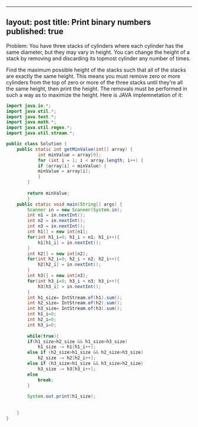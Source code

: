 
---
layout: post
title: Print binary numbers
published: true
---
Problem:
You have three stacks of cylinders where each cylinder has the same diameter, but they may vary in height. You can change the height of a stack by removing and discarding its topmost cylinder any number of times.

Find the maximum possible height of the stacks such that all of the stacks are exactly the same height. This means you must remove zero or more cylinders from the top of zero or more of the three stacks until they're all the same height, then print the height. The removals must be performed in such a way as to maximize the height.
Here is JAVA implemnetation of it:
``` java
import java.io.*;
import java.util.*;
import java.text.*;
import java.math.*;
import java.util.regex.*;
import java.util.stream.*;

public class Solution {
    public static int getMinValue(int[] array) {
            int minValue = array[0];
            for (int i = 1; i < array.length; i++) {
            if (array[i] < minValue) {
            minValue = array[i];
            }
        }
               
        return minValue;
        }
    public static void main(String[] args) {
        Scanner in = new Scanner(System.in);
        int n1 = in.nextInt();
        int n2 = in.nextInt();
        int n3 = in.nextInt();
        int h1[] = new int[n1];
        for(int h1_i=0; h1_i < n1; h1_i++){
            h1[h1_i] = in.nextInt();
        }
        int h2[] = new int[n2];
        for(int h2_i=0; h2_i < n2; h2_i++){
            h2[h2_i] = in.nextInt();
        }
        int h3[] = new int[n3];
        for(int h3_i=0; h3_i < n3; h3_i++){
            h3[h3_i] = in.nextInt();
        }
        int h1_size= IntStream.of(h1).sum();
        int h2_size= IntStream.of(h2).sum();
        int h3_size= IntStream.of(h3).sum();
        int h1_i=0;
        int h2_i=0;
        int h3_i=0;
       
        while(true){
        if(h1_size>h2_size && h1_size>h3_size)
            h1_size -= h1[h1_i++];
        else if (h2_size>h1_size && h2_size>h3_size)    
            h2_size -= h2[h2_i++];
        else if (h3_size>h1_size && h3_size>h2_size)    
            h3_size -= h3[h3_i++];
        else
            break;
        }
       
        System.out.print(h1_size);
       
       
    }
}
```
